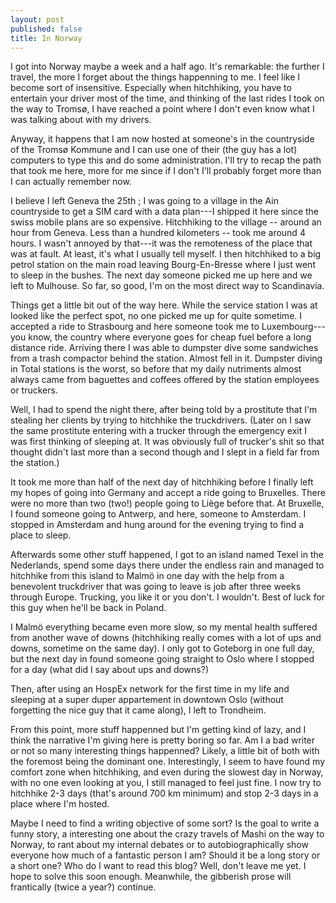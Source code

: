 ```yaml
---
layout: post
published: false
title: In Norway
---
```

I got into Norway maybe a week and a half ago. It's remarkable: the further I travel, the more I forget  about the things happenning to me. I feel like I become sort of insensitive. Especially when hitchhiking, you have to entertain your driver most of the time, and thinking of the last rides I took on the way to Tromsø, I have reached a point where I don't even know what I was talking about with my drivers.

Anyway, it happens that I am now hosted at someone's in the countryside of the Tromsø Kommune and I can use one of their (the guy has a lot) computers to type this and do some administration. I'll try to recap the path that took me here, more for me since if I don't I'll probably forget more than I can actually remember now. 

I believe I left Geneva the 25th ; I was going to a village in the Ain countryside to get a SIM card with a data plan---I shipped it here since the swiss mobile plans are so expensive. Hitchhiking to the village -- around an hour from Geneva. Less than a hundred kilometers -- took me around 4 hours. I wasn't annoyed by that---it was the remoteness of the place that was at fault. At least, it's what I usually tell myself. I then hitchhiked to a big petrol station on the main road leaving Bourg-En-Bresse where I just went to sleep in the bushes. The next day someone picked me up here and we left to Mulhouse. So far, so good, I'm on the most direct way to Scandinavia.

Things get a little bit out of the way here. While the service station I was at looked like the perfect spot, no one picked me up for quite sometime. I accepted a ride to Strasbourg and here someone took me to Luxembourg---you know, the country where everyone goes for cheap fuel before a long distance ride. Arriving there I was able to dumpster dive some sandwiches from a trash compactor behind the station. Almost fell in it. Dumpster diving in Total stations is the worst, so before that my daily nutriments almost always came from baguettes and coffees offered by the station employees or truckers.

Well, I had to spend the night there, after being told by a prostitute that I'm stealing her clients by trying to hitchhike the truckdrivers. (Later on I saw the same prostitute entering with a trucker through the emergency exit I was first thinking of sleeping at. It was obviously full of trucker's shit so that thought didn't last more than a second though and I slept in a field far from the station.)

It took me more than half of the next day of hitchhiking before I finally left my hopes of going into Germany and accept a ride going to Bruxelles. There were no more than two (two!) people going to Liège before that. At Bruxelle, I found someone going to Antwerp, and here, someone to Amsterdam. I stopped in Amsterdam and hung around for the evening trying to find a place to sleep.

Afterwards some other stuff happened, I got to an island named Texel in the Nederlands, spend some days there under the endless rain and managed to hitchhike from this island to Malmö in one day with the help from a benevolent truckdriver that was going to leave is job after three weeks through Europe. Trucking, you like it or you don't. I wouldn't. Best of luck for this guy when he'll be back in Poland.

I Malmö everything became even more slow, so my mental health suffered from another wave of downs (hitchhiking really comes with a lot of ups and downs, sometime on the same day). I only got to Goteborg in one full day, but the next day in found someone going straight to Oslo where I stopped for a day (what did I say about ups and downs?)

Then, after using an HospEx network for the first time in my life and sleeping at a super duper appartement in downtown Oslo (without forgetting the nice guy that it came along), I left to Trondheim.

From this point, more stuff happenned but I'm getting kind of lazy, and I think the narrative I'm giving here is pretty boring so far. Am I a bad writer or not so many interesting things happenned? Likely, a little bit of both with the foremost being the dominant one. Interestingly, I seem to have found my comfort zone when hitchhiking, and even during the slowest day in Norway, with no one even looking at you, I still managed to feel just fine. I now try to hitchhike 2-3 days (that's around 700 km minimum) and stop 2-3 days in a place where I'm hosted.

Maybe I need to find a writing objective of some sort? Is the goal to write a funny story, a interesting one about the crazy travels of Mashi on the way to Norway, to rant about my internal debates or to autobiographically show everyone how much of a fantastic person I am? Should it be a long story or a short one? Who do I want to read this blog? Well, don't leave me yet. I hope to solve this soon enough. Meanwhile, the gibberish prose will frantically (twice a year?) continue.